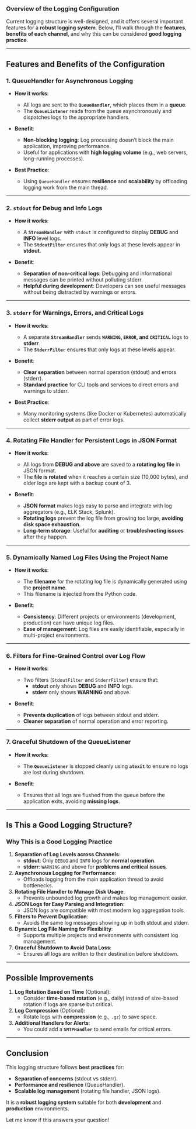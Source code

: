 ### **Overview of the Logging Configuration**

Current logging structure is well-designed, and it offers several important
features for a **robust logging system**. Below, I’ll walk through the
**features**, **benefits of each channel**, and why this can be considered
**good logging practice**.

---

## **Features and Benefits of the Configuration**

### 1. **QueueHandler for Asynchronous Logging**

- **How it works**:

  - All logs are sent to the **`QueueHandler`**, which places them in a
    **queue**.
  - The **`QueueListener`** reads from the queue asynchronously and dispatches
    logs to the appropriate handlers.

- **Benefit**:

  - **Non-blocking logging**: Log processing doesn’t block the main
    application, improving performance.
  - Useful for applications with **high logging volume** (e.g., web servers,
    long-running processes).

- **Best Practice**:
  - Using `QueueHandler` ensures **resilience** and **scalability** by
    offloading logging work from the main thread.

---

### 2. **`stdout` for Debug and Info Logs**

- **How it works**:

  - A **`StreamHandler`** with `stdout` is configured to display **DEBUG** and
    **INFO** level logs.
  - The **`StdoutFilter`** ensures that only logs at these levels appear in
    **stdout**.

- **Benefit**:
  - **Separation of non-critical logs**: Debugging and informational messages
    can be printed without polluting stderr.
  - **Helpful during development**: Developers can see useful messages without
    being distracted by warnings or errors.

---

### 3. **`stderr` for Warnings, Errors, and Critical Logs**

- **How it works**:

  - A separate **`StreamHandler`** sends **`WARNING`, `ERROR`, and `CRITICAL`**
    logs to **stderr**.
  - The **`StderrFilter`** ensures that only logs at these levels appear.

- **Benefit**:

  - **Clear separation** between normal operation (stdout) and errors (stderr).
  - **Standard practice** for CLI tools and services to direct errors and
    warnings to stderr.

- **Best Practice**:
  - Many monitoring systems (like Docker or Kubernetes) automatically collect
    **stderr output** as part of error logs.

---

### 4. **Rotating File Handler for Persistent Logs in JSON Format**

- **How it works**:

  - All logs from **DEBUG and above** are saved to a **rotating log file** in
    JSON format.
  - The **file is rotated** when it reaches a certain size (10,000 bytes), and
    older logs are kept with a backup count of 3.

- **Benefit**:
  - **JSON format** makes logs easy to parse and integrate with log aggregators
    (e.g., ELK Stack, Splunk).
  - **Rotating logs** prevent the log file from growing too large, **avoiding
    disk space exhaustion**.
  - **Long-term storage**: Useful for **auditing** or **troubleshooting
    issues** after they happen.

---

### 5. **Dynamically Named Log Files Using the Project Name**

- **How it works**:

  - The **filename** for the rotating log file is dynamically generated using
    the **project name**.
  - This filename is injected from the Python code.

- **Benefit**:
  - **Consistency**: Different projects or environments (development,
    production) can have unique log files.
  - **Ease of management**: Log files are easily identifiable, especially in
    multi-project environments.

---

### 6. **Filters for Fine-Grained Control over Log Flow**

- **How it works**:

  - Two filters (`StdoutFilter` and `StderrFilter`) ensure that:
    - **stdout** only shows **DEBUG** and **INFO** logs.
    - **stderr** only shows **WARNING** and above.

- **Benefit**:
  - **Prevents duplication** of logs between stdout and stderr.
  - **Cleaner separation** of normal operation and error reporting.

---

### 7. **Graceful Shutdown of the QueueListener**

- **How it works**:

  - The **`QueueListener`** is stopped cleanly using **`atexit`** to ensure no
    logs are lost during shutdown.

- **Benefit**:
  - Ensures that all logs are flushed from the queue before the application
    exits, avoiding **missing logs**.

---

## **Is This a Good Logging Structure?**

### **Why This is a Good Logging Practice**

1. **Separation of Log Levels across Channels**:
   - **stdout**: Only `DEBUG` and `INFO` logs for **normal operation**.
   - **stderr**: `WARNING` and above for **problems and critical issues**.
2. **Asynchronous Logging for Performance**:
   - Offloads logging from the main application thread to avoid bottlenecks.
3. **Rotating File Handler to Manage Disk Usage**:
   - Prevents unbounded log growth and makes log management easier.
4. **JSON Logs for Easy Parsing and Integration**:
   - JSON logs are compatible with most modern log aggregation tools.
5. **Filters to Prevent Duplication**:
   - Avoids the same log messages showing up in both stdout and stderr.
6. **Dynamic Log File Naming for Flexibility**:
   - Supports multiple projects and environments with consistent log
     management.
7. **Graceful Shutdown to Avoid Data Loss**:
   - Ensures all logs are written to their destination before shutdown.

---

## **Possible Improvements**

1. **Log Rotation Based on Time** (Optional):
   - Consider **time-based rotation** (e.g., daily) instead of size-based
     rotation if logs are sparse but critical.
2. **Log Compression** (Optional):
   - Rotate logs with **compression** (e.g., `.gz`) to save space.
3. **Additional Handlers for Alerts**:
   - You could add a **`SMTPHandler`** to send emails for critical errors.

---

## **Conclusion**

This logging structure follows **best practices** for:

- **Separation of concerns** (stdout vs stderr).
- **Performance and resilience** (QueueHandler).
- **Scalable log management** (rotating file handler, JSON logs).

It is a **robust logging system** suitable for both **development** and
**production** environments.

Let me know if this answers your question!
